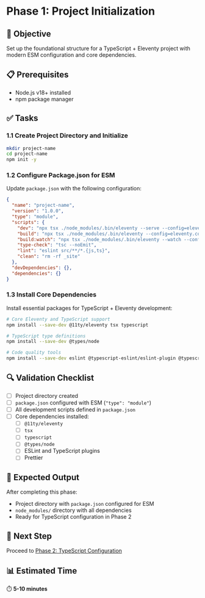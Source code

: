 # Phase 1: Project Initialization

## 🎯 Objective
Set up the foundational structure for a TypeScript + Eleventy project with modern ESM configuration and core dependencies.

## 📋 Prerequisites
- Node.js v18+ installed
- npm package manager

## ✅ Tasks

### 1.1 Create Project Directory and Initialize
```bash
mkdir project-name
cd project-name
npm init -y
```

### 1.2 Configure Package.json for ESM
Update `package.json` with the following configuration:

```json
{
  "name": "project-name",
  "version": "1.0.0",
  "type": "module",
  "scripts": {
    "dev": "npx tsx ./node_modules/.bin/eleventy --serve --config=eleventy.config.ts",
    "build": "npx tsx ./node_modules/.bin/eleventy --config=eleventy.config.ts",
    "build:watch": "npx tsx ./node_modules/.bin/eleventy --watch --config=eleventy.config.ts",
    "type-check": "tsc --noEmit",
    "lint": "eslint src/**/*.{js,ts}",
    "clean": "rm -rf _site"
  },
  "devDependencies": {},
  "dependencies": {}
}
```

### 1.3 Install Core Dependencies
Install essential packages for TypeScript + Eleventy development:

```bash
# Core Eleventy and TypeScript support
npm install --save-dev @11ty/eleventy tsx typescript

# TypeScript type definitions
npm install --save-dev @types/node

# Code quality tools
npm install --save-dev eslint @typescript-eslint/eslint-plugin @typescript-eslint/parser prettier
```

## 🔍 Validation Checklist
- [ ] Project directory created
- [ ] `package.json` configured with ESM (`"type": "module"`)
- [ ] All development scripts defined in `package.json`
- [ ] Core dependencies installed:
  - [ ] `@11ty/eleventy`
  - [ ] `tsx`
  - [ ] `typescript`
  - [ ] `@types/node`
  - [ ] ESLint and TypeScript plugins
  - [ ] Prettier

## 📝 Expected Output
After completing this phase:
- Project directory with `package.json` configured for ESM
- `node_modules/` directory with all dependencies
- Ready for TypeScript configuration in Phase 2

## 🔗 Next Step
Proceed to [Phase 2: TypeScript Configuration](./phase-2-typescript-configuration.md)

## 📊 Estimated Time
⏱️ **5-10 minutes**